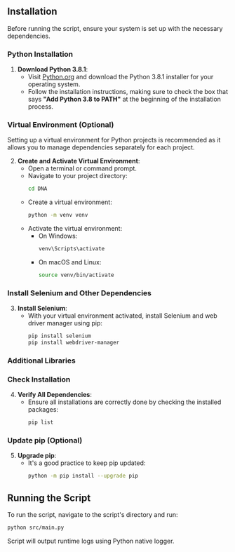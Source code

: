 ## Installation

Before running the script, ensure your system is set up with the necessary dependencies.

### Python Installation

1. **Download Python 3.8.1**:
   - Visit [Python.org](https://www.python.org/downloads/release/python-381/) and download the Python 3.8.1 installer for your operating system.
   - Follow the installation instructions, making sure to check the box that says **"Add Python 3.8 to PATH"** at the beginning of the installation process.

### Virtual Environment (Optional)

Setting up a virtual environment for Python projects is recommended as it allows you to manage dependencies separately for each project.

2. **Create and Activate Virtual Environment**:
   - Open a terminal or command prompt.
   - Navigate to your project directory:
     ```bash
     cd DNA
     ```
   - Create a virtual environment:
     ```bash
     python -m venv venv
     ```
   - Activate the virtual environment:
     - On Windows:
       ```bash
       venv\Scripts\activate
       ```
     - On macOS and Linux:
       ```bash
       source venv/bin/activate
       ```

### Install Selenium and Other Dependencies

3. **Install Selenium**:
   - With your virtual environment activated, install Selenium and web driver manager using pip:
     ```bash
     pip install selenium
     pip install webdriver-manager
     ```

### Additional Libraries

### Check Installation

4. **Verify All Dependencies**:
   - Ensure all installations are correctly done by checking the installed packages:
     ```bash
     pip list
     ```

### Update pip (Optional)

5. **Upgrade pip**:
   - It's a good practice to keep pip updated:
     ```bash
     python -m pip install --upgrade pip
     ```

## Running the Script

To run the script, navigate to the script's directory and run:

```bash
python src/main.py
 ```

Script will output runtime logs using Python native logger.  